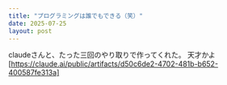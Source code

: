 ```yaml
---
title: "プログラミングは誰でもできる（笑）"
date: 2025-07-25
layout: post
---
```


claudeさんと、たった三回のやり取りで作ってくれた。
天才かよ
[https://claude.ai/public/artifacts/d50c6de2-4702-481b-b652-400587fe313a]
